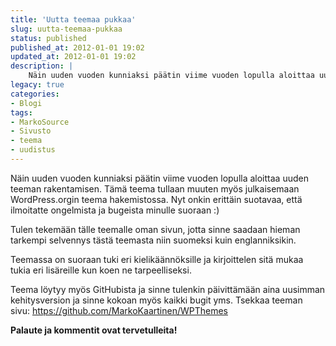 ```yaml
---
title: 'Uutta teemaa pukkaa'
slug: uutta-teemaa-pukkaa
status: published
published_at: 2012-01-01 19:02
updated_at: 2012-01-01 19:02
description: |
    Näin uuden vuoden kunniaksi päätin viime vuoden lopulla aloittaa uuden teeman rakentamisen. Tämä teema tullaan muuten myös julkaisemaan WordPress.orgin teema hakemistossa. Nyt onkin erittäin suotavaa, että ilmoitatte ongelmista ja bugeista minulle suoraan :) Tulen tekemään tälle teemalle oman sivun, jotta sinne saadaan hieman tarkempi selvennys tästä teemasta niin suomeksi kuin englanniksikin. Teemassa on suoraan tuki… Jatka lukemista Uutta teemaa pukkaa
legacy: true
categories:
- Blogi
tags:
- MarkoSource
- Sivusto
- teema
- uudistus
---
```


<p>Näin uuden vuoden kunniaksi päätin viime vuoden lopulla aloittaa uuden teeman rakentamisen. Tämä teema tullaan muuten myös julkaisemaan WordPress.orgin teema hakemistossa. Nyt onkin erittäin suotavaa, että ilmoitatte ongelmista ja bugeista minulle suoraan :)</p>
<p>Tulen tekemään tälle teemalle oman sivun, jotta sinne saadaan hieman tarkempi selvennys tästä teemasta niin suomeksi kuin englanniksikin.</p>
<p>Teemassa on suoraan tuki eri kielikäännöksille ja kirjoittelen sitä mukaa tukia eri lisäreille kun koen ne tarpeelliseksi.</p>
<p>Teema löytyy myös GitHubista ja sinne tulenkin päivittämään aina uusimman kehitysversion ja sinne kokoan myös kaikki bugit yms. Tsekkaa teeman sivu: <a href="https://github.com/MarkoKaartinen/WPThemes">https://github.com/MarkoKaartinen/WPThemes</a></p>
<p><strong>Palaute ja kommentit ovat tervetulleita!</strong></p>